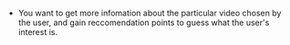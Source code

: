 - You want to get more infomation about the particular video chosen by the user, and gain reccomendation points to guess what the user's interest is.
